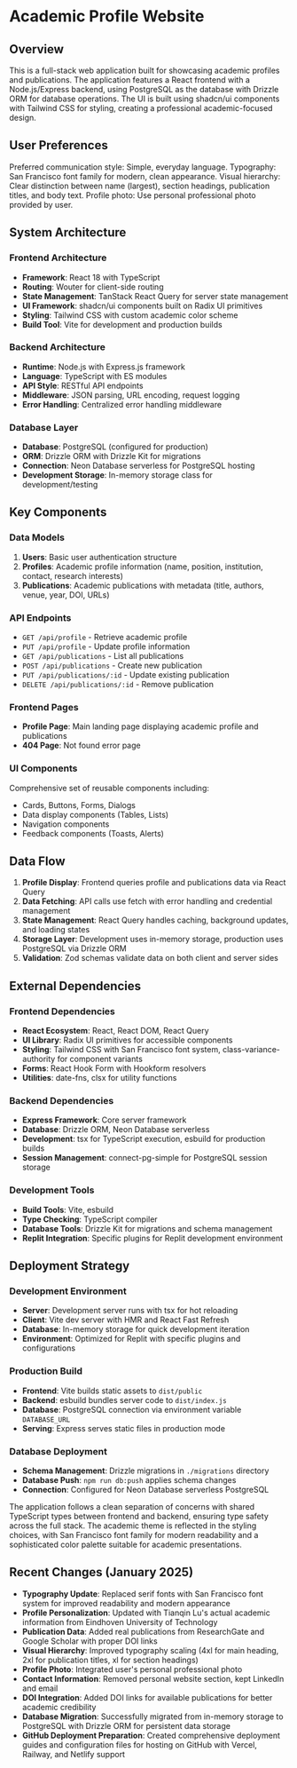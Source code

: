 # Academic Profile Website

## Overview

This is a full-stack web application built for showcasing academic profiles and publications. The application features a React frontend with a Node.js/Express backend, using PostgreSQL as the database with Drizzle ORM for database operations. The UI is built using shadcn/ui components with Tailwind CSS for styling, creating a professional academic-focused design.

## User Preferences

Preferred communication style: Simple, everyday language.
Typography: San Francisco font family for modern, clean appearance.
Visual hierarchy: Clear distinction between name (largest), section headings, publication titles, and body text.
Profile photo: Use personal professional photo provided by user.

## System Architecture

### Frontend Architecture
- **Framework**: React 18 with TypeScript
- **Routing**: Wouter for client-side routing
- **State Management**: TanStack React Query for server state management
- **UI Framework**: shadcn/ui components built on Radix UI primitives
- **Styling**: Tailwind CSS with custom academic color scheme
- **Build Tool**: Vite for development and production builds

### Backend Architecture
- **Runtime**: Node.js with Express.js framework
- **Language**: TypeScript with ES modules
- **API Style**: RESTful API endpoints
- **Middleware**: JSON parsing, URL encoding, request logging
- **Error Handling**: Centralized error handling middleware

### Database Layer
- **Database**: PostgreSQL (configured for production)
- **ORM**: Drizzle ORM with Drizzle Kit for migrations
- **Connection**: Neon Database serverless for PostgreSQL hosting
- **Development Storage**: In-memory storage class for development/testing

## Key Components

### Data Models
1. **Users**: Basic user authentication structure
2. **Profiles**: Academic profile information (name, position, institution, contact, research interests)
3. **Publications**: Academic publications with metadata (title, authors, venue, year, DOI, URLs)

### API Endpoints
- `GET /api/profile` - Retrieve academic profile
- `PUT /api/profile` - Update profile information
- `GET /api/publications` - List all publications
- `POST /api/publications` - Create new publication
- `PUT /api/publications/:id` - Update existing publication
- `DELETE /api/publications/:id` - Remove publication

### Frontend Pages
- **Profile Page**: Main landing page displaying academic profile and publications
- **404 Page**: Not found error page

### UI Components
Comprehensive set of reusable components including:
- Cards, Buttons, Forms, Dialogs
- Data display components (Tables, Lists)
- Navigation components
- Feedback components (Toasts, Alerts)

## Data Flow

1. **Profile Display**: Frontend queries profile and publications data via React Query
2. **Data Fetching**: API calls use fetch with error handling and credential management
3. **State Management**: React Query handles caching, background updates, and loading states
4. **Storage Layer**: Development uses in-memory storage, production uses PostgreSQL via Drizzle ORM
5. **Validation**: Zod schemas validate data on both client and server sides

## External Dependencies

### Frontend Dependencies
- **React Ecosystem**: React, React DOM, React Query
- **UI Library**: Radix UI primitives for accessible components
- **Styling**: Tailwind CSS with San Francisco font system, class-variance-authority for component variants
- **Forms**: React Hook Form with Hookform resolvers
- **Utilities**: date-fns, clsx for utility functions

### Backend Dependencies
- **Express Framework**: Core server framework
- **Database**: Drizzle ORM, Neon Database serverless
- **Development**: tsx for TypeScript execution, esbuild for production builds
- **Session Management**: connect-pg-simple for PostgreSQL session storage

### Development Tools
- **Build Tools**: Vite, esbuild
- **Type Checking**: TypeScript compiler
- **Database Tools**: Drizzle Kit for migrations and schema management
- **Replit Integration**: Specific plugins for Replit development environment

## Deployment Strategy

### Development Environment
- **Server**: Development server runs with tsx for hot reloading
- **Client**: Vite dev server with HMR and React Fast Refresh
- **Database**: In-memory storage for quick development iteration
- **Environment**: Optimized for Replit with specific plugins and configurations

### Production Build
- **Frontend**: Vite builds static assets to `dist/public`
- **Backend**: esbuild bundles server code to `dist/index.js`
- **Database**: PostgreSQL connection via environment variable `DATABASE_URL`
- **Serving**: Express serves static files in production mode

### Database Deployment
- **Schema Management**: Drizzle migrations in `./migrations` directory
- **Database Push**: `npm run db:push` applies schema changes
- **Connection**: Configured for Neon Database serverless PostgreSQL

The application follows a clean separation of concerns with shared TypeScript types between frontend and backend, ensuring type safety across the full stack. The academic theme is reflected in the styling choices, with San Francisco font family for modern readability and a sophisticated color palette suitable for academic presentations.

## Recent Changes (January 2025)

- **Typography Update**: Replaced serif fonts with San Francisco font system for improved readability and modern appearance
- **Profile Personalization**: Updated with Tianqin Lu's actual academic information from Eindhoven University of Technology
- **Publication Data**: Added real publications from ResearchGate and Google Scholar with proper DOI links
- **Visual Hierarchy**: Improved typography scaling (4xl for main heading, 2xl for publication titles, xl for section headings)
- **Profile Photo**: Integrated user's personal professional photo
- **Contact Information**: Removed personal website section, kept LinkedIn and email
- **DOI Integration**: Added DOI links for available publications for better academic credibility
- **Database Migration**: Successfully migrated from in-memory storage to PostgreSQL with Drizzle ORM for persistent data storage
- **GitHub Deployment Preparation**: Created comprehensive deployment guides and configuration files for hosting on GitHub with Vercel, Railway, and Netlify support